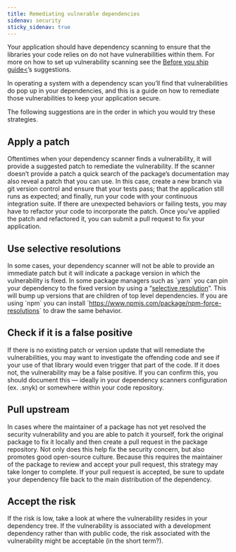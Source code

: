 ```yaml
---
title: Remediating vulnerable dependencies
sidenav: security
sticky_sidenav: true
---
```


Your application should have dependency scanning to ensure that the
libraries your code relies on do not have vulnerabilities within them.
For more on how to set up vulnerability scanning see the
[Before you ship
guide<](https://before-you-ship.18f.gov/security/static-analysis/#dependency-analysis)’s
suggestions.

In operating a system with a dependency scan you’ll find that
vulnerabilities do pop up in your dependencies, and this is a guide on
how to remediate those vulnerabilities to keep your application secure.

The following suggestions are in the order in which you would try these
strategies.

## Apply a patch

Oftentimes when your dependency scanner finds a vulnerability, it will
provide a suggested patch to remediate the vulnerability. If the scanner
doesn’t provide a patch a quick search of the package’s documentation
may also reveal a patch that you can use. In this case, create a new
branch via git version control and ensure that your tests pass; that the
application still runs as expected; and finally, run your code with your
continuous integration suite. If there are unexpected behaviors or
failing tests, you may have to refactor your code to incorporate the
patch. Once you’ve applied the patch and refactored it, you can submit a
pull request to fix your application.

## Use selective resolutions

In some cases, your dependency scanner will not be able to provide an
immediate patch but it will indicate a package version in which the
vulnerability is fixed. In some package managers such as \`yarn\` you
can pin your dependency to the fixed version by using a
“[selective
resolution](https://classic.yarnpkg.com/en/docs/selective-version-resolutions/)”.
This will bump up versions that are children of top level dependencies.
If you are using \`npm\` you can install
\`[<span class="underline">https://www.npmjs.com/package/npm-force-resolutions</span>](https://www.npmjs.com/package/npm-force-resolutions)\`
to draw the same behavior.

## Check if it is a false positive

If there is no existing patch or version update that will remediate the
vulnerabilities, you may want to investigate the offending code and see
if your use of that library would even trigger that part of the code. If
it does not, the vulnerability may be a false positive. If you can
confirm this, you should document this — ideally in your dependency
scanners configuration (ex. .snyk) or somewhere within your code
repository.

## Pull upstream

In cases where the maintainer of a package has not yet resolved the
security vulnerability and you are able to patch it yourself, fork the
original package to fix it locally and then create a pull request in the
package repository. Not only does this help fix the security concern,
but also promotes good open-source culture. Because this requires the
maintainer of the package to review and accept your pull request, this
strategy may take longer to complete. If your pull request is accepted,
be sure to update your dependency file back to the main distribution of
the dependency.

## Accept the risk

If the risk is low, take a look at where the vulnerability resides in
your dependency tree. If the vulnerability is associated with a
development dependency rather than with public code, the risk associated
with the vulnerability might be acceptable (in the short term?).
